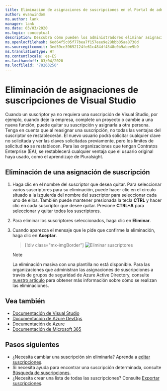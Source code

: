 ```yaml
---
title: Eliminación de asignaciones de suscripciones en el Portal de administración de suscripciones de Visual Studio | Microsoft Docs
author: evanwindom
ms.author: lank
manager: lank
ms.date: 03/03/2020
ms.topic: conceptual
description: Descubra cómo pueden los administradores eliminar asignaciones de suscripción
ms.openlocfilehash: 6ed64f5c05f77bea7f157eee9e29bbb05aa8730d
ms.sourcegitcommit: 3ed59ce39692124fe61c484df4348c0b9abee9b9
ms.translationtype: HT
ms.contentlocale: es-ES
ms.lasthandoff: 03/04/2020
ms.locfileid: "78263256"
---
```

# <a name="delete-assignments-in-visual-studio-subscriptions"></a>Eliminación de asignaciones de suscripciones de Visual Studio
Cuando un suscriptor ya no requiera una suscripción de Visual Studio, por ejemplo, cuando deje la empresa, complete un proyecto o cambie a una nueva función, puede quitar su suscripción y asignarla a otra persona. Tenga en cuenta que al reasignar una suscripción, no todas las ventajas del suscriptor se restablecerán.  El nuevo usuario podrá solicitar cualquier clave no solicitada y ver las claves solicitadas previamente, pero los límites de solicitud **no** se restablecen.  Para las organizaciones que tengan Contratos Enterprise (EA), se restablecerá cualquier ventaja que el usuario original haya usado, como el aprendizaje de Pluralsight. 

## <a name="delete-a-subscription-assignment"></a>Eliminación de una asignación de suscripción
1. Haga clic en el nombre del suscriptor que desea quitar. Para seleccionar varios suscriptores para su eliminación, puede hacer clic en el círculo situado a la izquierda del nombre del suscriptor para seleccionar cada uno de ellos.  También puede mantener presionada la tecla **CTRL** y hacer clic en cada suscriptor que desee quitar.  Presione **CTRL+A** para seleccionar y quitar todos los suscriptores. 
2. Para eliminar los suscriptores seleccionados, haga clic en **Eliminar**.
3. Cuando aparezca el mensaje que le pide que confirme la eliminación, haga clic en **Aceptar**.
   > [!div class="mx-imgBorder"]
   > ![Eliminar suscriptores](_img/delete-license/delete-subscribers.png)

   > [!NOTE]
   > La eliminación masiva con una plantilla no está disponible. Para las organizaciones que administran las asignaciones de suscripciones a través de grupos de seguridad de Azure Active Directory, consulte [nuestro artículo](assign-license-bulk.md#use-azure-active-directory-groups-to-assign-subscriptions) para obtener más información sobre cómo se realizan las eliminaciones.  

## <a name="see-also"></a>Vea también
- [Documentación de Visual Studio](https://docs.microsoft.com/visualstudio/)
- [Documentación de Azure DevOps](https://docs.microsoft.com/azure/devops/)
- [Documentación de Azure](https://docs.microsoft.com/azure/)
- [Documentación de Microsoft 365](https://docs.microsoft.com/microsoft-365/)

## <a name="next-steps"></a>Pasos siguientes
- ¿Necesita cambiar una suscripción sin eliminarla?  Aprenda a [editar suscripciones](edit-license.md).
- Si necesita ayuda para encontrar una suscripción determinada, consulte [Búsqueda de suscripciones](search-license.md).
- ¿Necesita crear una lista de todas las suscripciones?  Consulte [Exportar suscripciones](exporting-subscriptions.md).


